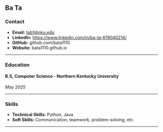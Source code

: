 Ba Ta
---

### Contact

- **Email:** tab1@nku.edu
- **LinkedIn:** https://www.linkedin.com/in/ba-ta-619040214/
- **GitHub:** github.com/bata1110
- **Website:** bata1110.github.io

---

### Education

#### B.S, Computer Science - Northern Kentucky University

_*May 2025*_


---

### Skills

- **Technical Skills:** Python, Java
- **Soft Skills:** Communication, teamwork, problem-solving, etc.

---

